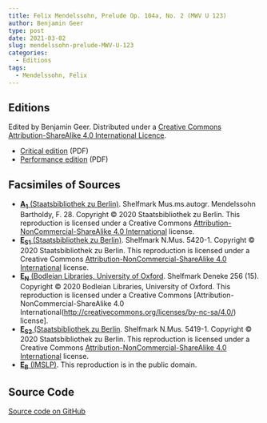 ```yaml
---
title: Felix Mendelssohn, Prelude Op. 104a, No. 2 (MWV U 123)
author: Benjamin Geer
type: post
date: 2021-03-02
slug: mendelssohn-prelude-MWV-U-123
categories:
  - Editions
tags:
  - Mendelssohn, Felix
---
```


## Editions

Edited by Benjamin Geer. Distributed under a [Creative Commons
Attribution-ShareAlike 4.0 International
Licence](https://creativecommons.org/licenses/by-sa/4.0/deed.en).

- <a href="/editions/Mendelssohn_MWV_U_123_Critical_Edition.pdf" target="_blank">Critical edition</a> (PDF)
- <a href="/editions/Mendelssohn_MWV_U_123_Performance_Edition.pdf" target="_blank">Performance edition</a> (PDF)

## Facsimiles of Sources

- <a href="/facsimiles/Mendelssohn-MWV-U-123-A1-SBB.pdf"
  target="_blank">**A<sub>1</sub>** (Staatsbibliothek zu
  Berlin)</a>. Shelfmark Mus.ms.autogr. Mendelssohn Bartholdy,
  F. 28. Copyright © 2020 Staatsbibliothek zu Berlin. This
  reproduction is licensed under a Creative Commons
  [Attribution-NonCommercial-ShareAlike 4.0
  International](http://creativecommons.org/licenses/by-nc-sa/4.0/)
  license.
- <a href="/facsimiles/Mendelssohn-MWV-U-123-S1-SBB.pdf"
  target="_blank">**E<sub>S1</sub>** (Staatsbibliothek zu
  Berlin)</a>. Shelfmark N.Mus. 5420-1. Copyright © 2020
  Staatsbibliothek zu Berlin. This reproduction is licensed under a
  Creative Commons [Attribution-NonCommercial-ShareAlike 4.0
  International](http://creativecommons.org/licenses/by-nc-sa/4.0/)
  license.
- <a href="/facsimiles/Mendelssohn-MWV-U-123-N-Oxford.pdf"
  target="_blank">**E<sub>N</sub>** (Bodleian Libraries, University of
  Oxford</a>. Shelfmark Deneke 256 (15). Copyright © 2020 Bodleian
  Libraries, University of Oxford. This reproduction is licensed under
  a Creative Commons [Attribution-NonCommercial-ShareAlike 4.0
  International(http://creativecommons.org/licenses/by-nc-sa/4.0/)
  license].
- <a href="/facsimiles/Mendelssohn-MWV-U-123-S2-SBB.pdf"
  target="_blank">**E<sub>S2</sub>** (Staatsbibliothek zu
  Berlin</a>. Shelfmark N.Mus. 5419-1. Copyright © 2020
  Staatsbibliothek zu Berlin. This reproduction is licensed under a
  Creative Commons [Attribution-NonCommercial-ShareAlike 4.0
  International](http://creativecommons.org/licenses/by-nc-sa/4.0/)
  license.
- <a href="/facsimiles/Mendelssohn-MWV-U-123-Breitkopf-IMSLP.pdf"
  target="_blank">**E<sub>B</sub>** (IMSLP)</a>. This reproduction is
  in the public domain.

## Source Code

[Source code on GitHub](https://github.com/benjamingeer/Tondauer/tree/master/editions/Mendelssohn_MWV_U_123)
